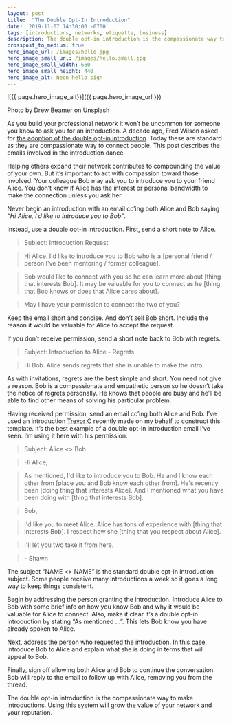 ```yaml
---
layout: post
title:  "The Double Opt-In Introduction"
date: '2019-11-07 14:30:00 -0700'
tags: [introductions, networks, etiquette, business]
description: The double opt-in introduction is the compassionate way to make introductions.
crosspost_to_medium: true
hero_image_url: /images/hello.jpg
hero_image_small_url: /images/hello.small.jpg
hero_image_small_width: 660
hero_image_small_height: 440
hero_image_alt: Neon hello sign
---
```

![{{ page.hero_image_alt}}]({{ page.hero_image_url }})
<p class="caption">Photo by Drew Beamer on Unsplash</p>

As you build your professional network it won’t be uncommon for someone you know to ask you for an introduction. A decade ago, Fred Wilson asked for [the adoption of the double opt-in introduction](https://avc.com/2009/11/the-double-optin-introduction/). Today these are standard as they are compassionate way to connect people. This post describes the emails involved in the introduction dance.

Helping others expand their network contributes to compounding the value of your own. But it’s important to act with compassion toward those involved. Your colleague Bob may ask you to introduce you to your friend Alice. You don’t know if Alice has the interest or personal bandwidth to make the connection unless you ask her.

Never begin an introduction with an email cc’ing both Alice and Bob saying _“Hi Alice, I’d like to introduce you to Bob”_.

Instead, use a double opt-in introduction. First, send a short note to Alice.

> Subject: Introduction Request

> Hi Alice. I'd like to introduce you to Bob who is a \[personal friend / person I've been mentoring / former colleague\].

> Bob would like to connect with you so he can learn more about \[thing that interests Bob\]. It may be valuable for you to connect as he \[thing that Bob knows or does that Alice cares about\].

> May I have your permission to connect the two of you?

Keep the email short and concise. And don’t sell Bob short. Include the reason it would be valuable for Alice to accept the request.

If you don’t receive permission, send a short note back to Bob with regrets.

> Subject: Introduction to Alice - Regrets

> Hi Bob. Alice sends regrets that she is unable to make the intro.

As with invitations, regrets are the best simple and short. You need not give a reason. Bob is a compassionate and empathetic person so he doesn’t take the notice of regrets personally. He knows that people are busy and he’ll be able to find other  means of solving his particular problem.

Having received permission, send an email cc’ing both Alice and Bob. I've used an introduction [Trevor O](https://trevoro.net/) recently made on my behalf to construct this template. It’s the best example of a double opt-in introduction email I’ve seen. I’m using it here with his permission.

> Subject: Alice <> Bob

> Hi Alice,

> As mentioned, I'd like to introduce you to Bob. He and I know each other from \[place you and Bob know each other from\]. He's recently been \[doing thing that interests Alice\]. And I mentioned what you have been doing with \[thing that interests Bob\].

> Bob,

> I'd like you to meet Alice. Alice has tons of experience with \[thing that interests Bob\]. I respect how she \[thing that you respect about Alice\].

> I'll let you two take it from here.

> \- Shawn

The subject “NAME <> NAME” is the standard double opt-in introduction subject. Some people receive many introductions a week so it goes a long way to keep things consistent.

Begin by addressing the person granting the introduction. Introduce Alice to Bob with some brief info on how you know Bob and why it would be valuable for Alice to connect. Also, make it clear it’s a double opt-in introduction by stating “As mentioned …”. This lets Bob know you have already spoken to Alice.

Next, address the person who requested the introduction. In this case, introduce Bob to Alice and explain what she is doing in terms that will appeal to Bob.

Finally, sign off allowing both Alice and Bob to continue the conversation. Bob will reply to the email to follow up with Alice, removing you from the thread.

The double opt-in introduction is the compassionate way to make introductions. Using this system will grow the value of your network and your reputation.